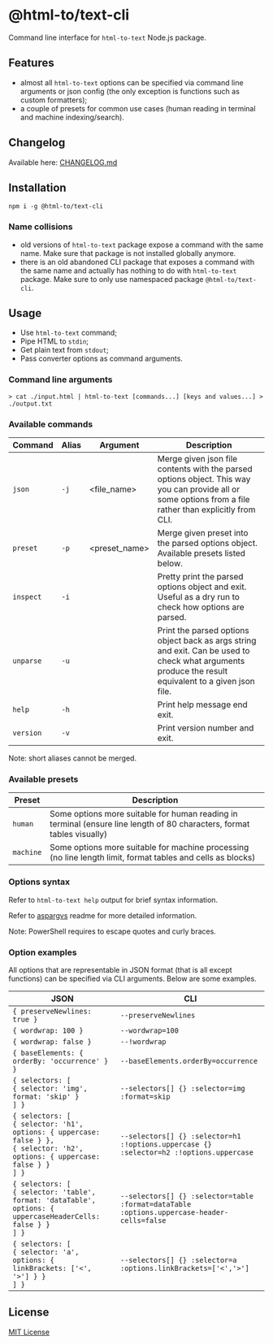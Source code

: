 # @html-to/text-cli

Command line interface for `html-to-text` Node.js package.


## Features

- almost all `html-to-text` options can be specified via command line arguments or json config (the only exception is functions such as custom formatters);
- a couple of presets for common use cases (human reading in terminal and machine indexing/search).


## Changelog

Available here: [CHANGELOG.md](https://github.com/html-to-text/node-html-to-text/blob/master/packages/html-to-text-cli/CHANGELOG.md)


## Installation

```
npm i -g @html-to/text-cli
```

### Name collisions

- old versions of `html-to-text` package expose a command with the same name. Make sure that package is not installed globally anymore.
- there is an old abandoned CLI package that exposes a command with the same name and actually has nothing to do with `html-to-text` package. Make sure to only use namespaced package `@html-to/text-cli`.


## Usage

- Use `html-to-text` command;
- Pipe HTML to `stdin`;
- Get plain text from `stdout`;
- Pass converter options as command arguments.

### Command line arguments

```shell
> cat ./input.html | html-to-text [commands...] [keys and values...] > ./output.txt
  ```

### Available commands

| Command   | Alias | Argument       | Description
| --------- | ----- | -------------- | -----------
| `json`    | `-j`  | \<file_name>   | Merge given json file contents with the parsed options object. This way you can provide all or some options from a file rather than explicitly from CLI.
| `preset`  | `-p`  | \<preset_name> | Merge given preset into the parsed options object. Available presets listed below.
| `inspect` | `-i`  |                | Pretty print the parsed options object and exit. Useful as a dry run to check how options are parsed.
| `unparse` | `-u`  |                | Print the parsed options object back as args string and exit. Can be used to check what arguments produce the result equivalent to a given json file.
| `help`    | `-h`  |                | Print help message end exit.
| `version` | `-v`  |                | Print version number and exit.

Note: short aliases cannot be merged.

### Available presets

| Preset    | Description
| --------- | -----------
| `human`   | Some options more suitable for human reading in terminal (ensure line length of 80 characters, format tables visually)
| `machine` | Some options more suitable for machine processing (no line length limit, format tables and cells as blocks)

### Options syntax

Refer to `html-to-text help` output for brief syntax information.

Refer to [aspargvs](https://github.com/mxxii/aspargvs) readme for more detailed information.

Note: PowerShell requires to escape quotes and curly braces.

### Option examples

All options that are representable in JSON format (that is all except functions) can be specified via CLI arguments. Below are some examples.

| JSON                  | CLI
| --------------------- | ---
| `{ preserveNewlines: true }` | `--preserveNewlines`
| `{ wordwrap: 100 }`   | `--wordwrap=100`
| `{ wordwrap: false }` | `--!wordwrap`
| `{ baseElements: { orderBy: 'occurrence' } }` | `--baseElements.orderBy=occurrence`
| `{ selectors: [`<br/>`{ selector: 'img', format: 'skip' }`<br/>`] }` | `--selectors[] {} :selector=img :format=skip`
| `{ selectors: [`<br/>`{ selector: 'h1', options: { uppercase: false } },`<br/>`{ selector: 'h2', options: { uppercase: false } }`<br/>`] }`| `--selectors[] {} :selector=h1 :!options.uppercase {} :selector=h2 :!options.uppercase`
| `{ selectors: [`<br/>`{ selector: 'table', format: 'dataTable', options: { uppercaseHeaderCells: false } }`<br/>`] }` | `--selectors[] {} :selector=table :format=dataTable :options.uppercase-header-cells=false`
| `{ selectors: [`<br/>`{ selector: 'a', options: { linkBrackets: ['<', '>'] } }`<br/>`] }` | `--selectors[] {} :selector=a :options.linkBrackets=['<','>']`


## License

[MIT License](https://github.com/html-to-text/node-html-to-text/blob/master/LICENSE)
